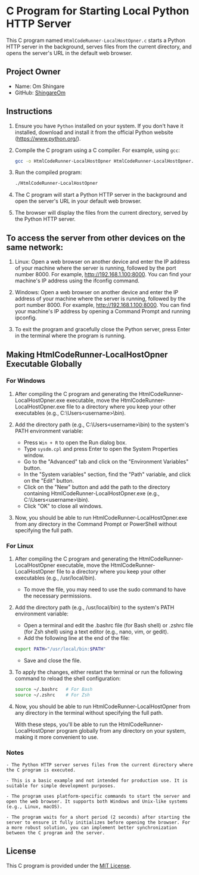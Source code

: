 # C Program for Starting Local Python HTTP Server

This C program named `HtmlCodeRunner-LocalHostOpner.c` starts a Python HTTP server in the background, serves files from the current directory, and opens the server's URL in the default web browser.

## Project Owner

- Name: Om Shingare
- GitHub: [ShingareOm](https://github.com/ShingareOm)

## Instructions

1. Ensure you have `Python` installed on your system. If you don't have it installed, download and install it from the official Python website (https://www.python.org/).

2. Compile the C program using a C compiler. For example, using `gcc`:

   ```bash
   gcc -o HtmlCodeRunner-LocalHostOpner HtmlCodeRunner-LocalHostOpner.c

3. Run the compiled program:

    ```bash
    ./HtmlCodeRunner-LocalHostOpner
    ```

4. The C program will start a Python HTTP server in the background and open the server's URL in your default web browser.

5. The browser will display the files from the current directory, served by the Python HTTP server.

## To access the server from other devices on the same network:

1. Linux: Open a web browser on another device and enter the IP address of your machine where the server is running, followed by the port number 8000. For example, http://192.168.1.100:8000. You can find your machine's IP address using the ifconfig command.

2. Windows: Open a web browser on another device and enter the IP address of your machine where the server is running, followed by the port number 8000. For example, http://192.168.1.100:8000. You can find your machine's IP address by opening a Command Prompt and running ipconfig.

3. To exit the program and gracefully close the Python server, press Enter in the terminal where the program is running.

## Making HtmlCodeRunner-LocalHostOpner Executable Globally
### For Windows

1. After compiling the C program and generating the HtmlCodeRunner-LocalHostOpner.exe executable, move the HtmlCodeRunner-LocalHostOpner.exe file to a directory where you keep your other executables (e.g., C:\Users\<username>\bin).

2. Add the directory path (e.g., C:\Users\<username>\bin) to the system's PATH environment variable:

    - Press `Win + R` to open the Run dialog box.
    - Type `sysdm.cpl` and press Enter to open the System Properties window.
    - Go to the "Advanced" tab and click on the "Environment Variables" button.
    - In the "System variables" section, find the "Path" variable, and click on the "Edit" button.
    - Click on the "New" button and add the path to the directory containing HtmlCodeRunner-LocalHostOpner.exe (e.g., C:\Users\<username>\bin).
    - Click "OK" to close all windows.
3. Now, you should be able to run HtmlCodeRunner-LocalHostOpner.exe from any directory in the Command Prompt or PowerShell without specifying the full path.

### For Linux

1. After compiling the C program and generating the HtmlCodeRunner-LocalHostOpner executable, move the HtmlCodeRunner-LocalHostOpner file to a directory where you keep your other executables (e.g., /usr/local/bin).

    - To move the file, you may need to use the sudo command to have the necessary permissions.

2. Add the directory path (e.g., /usr/local/bin) to the system's PATH environment variable:

    - Open a terminal and edit the .bashrc file (for Bash shell) or .zshrc file (for Zsh shell) using a text editor (e.g., nano, vim, or gedit).
    - Add the following line at the end of the file:
    
    ```bash
    export PATH="/usr/local/bin:$PATH"
    ```
    - Save and close the file.

3. To apply the changes, either restart the terminal or run the following command to reload the shell configuration:

    ```bash
    source ~/.bashrc   # For Bash
    source ~/.zshrc    # For Zsh
    ```
4. Now, you should be able to run HtmlCodeRunner-LocalHostOpner from any directory in the terminal without specifying the full path.

    With these steps, you'll be able to run the HtmlCodeRunner-LocalHostOpner program globally from any directory on your system, making it more convenient to use.

### Notes
    - The Python HTTP server serves files from the current directory where the C program is executed.

    - This is a basic example and not intended for production use. It is suitable for simple development purposes.

    - The program uses platform-specific commands to start the server and open the web browser. It supports both Windows and Unix-like systems (e.g., Linux, macOS).

    - The program waits for a short period (2 seconds) after starting the server to ensure it fully initializes before opening the browser. For a more robust solution, you can implement better synchronization between the C program and the server.

## License
This C program is provided under the [MIT License](LICENSE).
